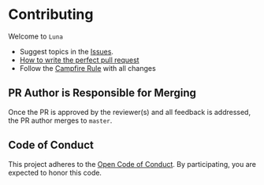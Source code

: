# Contributing

Welcome to `Luna`

* Suggest topics in the [Issues](https://github.com/Finhaven/Luna/issues/new).
* [How to write the perfect pull request](https://github.com/blog/1943-how-to-write-the-perfect-pull-request)
* Follow the [Campfire Rule](http://programmer.97things.oreilly.com/wiki/index.php/The_Boy_Scout_Rule) with all changes

## PR Author is Responsible for Merging

Once the PR is approved by the reviewer(s) and all feedback is addressed, the PR author merges to `master`.

## Code of Conduct
This project adheres to the [Open Code of Conduct](http://todogroup.org/opencodeofconduct). By participating, you are expected to honor this code.
